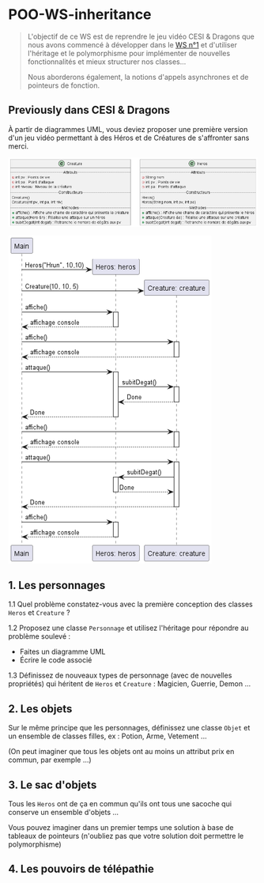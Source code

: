 # POO-WS-inheritance

> L'objectif de ce WS est de reprendre le jeu vidéo CESI & Dragons que nous avons commencé à développer dans le [WS n°1](https://github.com/quentinl-c) et d'utiliser l'héritage et le polymorphisme pour implémenter de nouvelles fonctionnalités et mieux structurer nos classes...
>
> Nous aborderons également, la notions d'appels asynchrones et de pointeurs de fonction.

## Previously dans CESI & Dragons

À partir de diagrammes UML, vous deviez proposer une première version d'un jeu vidéo permettant à des Héros et de Créatures de s'affronter sans merci.

![Diagramme de classe](img/cesi_and_dragons.png)

![Diagramme de séquence](img/cesi_and_dragons_seq.png)

## 1. Les personnages

1.1 Quel problème constatez-vous avec la première conception des classes `Heros` et `Creature` ?

1.2 Proposez une classe `Personnage` et utilisez l'héritage pour répondre au problème soulevé :

* Faites un diagramme UML
* Écrire le code associé

1.3 Définissez de nouveaux types de personnage (avec de nouvelles propriétés) qui héritent de `Heros` et `Creature` : Magicien, Guerrie, Demon ...

## 2. Les objets

Sur le même principe que les personnages, définissez une classe `Objet` et un ensemble de classes filles, ex : Potion, Arme, Vetement ...

(On peut imaginer que tous les objets ont au moins un attribut prix en commun, par exemple ...)

## 3. Le sac d'objets

Tous les `Heros` ont de ça en commun qu'ils ont tous une sacoche qui conserve un ensemble d'objets ...

Vous pouvez imaginer dans un premier temps une solution à base de tableaux de pointeurs (n'oubliez pas que votre solution doit permettre le polymorphisme)

## 4. Les pouvoirs de télépathie
